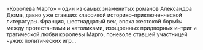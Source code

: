 <!--2015-12-07 21:20:11-->
«Королева Марго» – один из самых знаменитых романов Александра Дюма, давно уже ставших классикой историко-приключенческой литературы. Франция, шестнадцатый век, эпоха жестокой борьбы между протестантами и католиками, изощренных придворных интриг и трагической любви королевы Марго, поневоле ставшей участницей чужих политических игр...